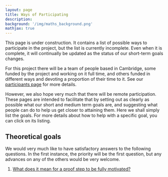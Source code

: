 ```yaml
---
layout: page
title: Ways of Participating
description:
background: '/img/maths_background.png'
mathjax: true
---
```


<!-- style help from: https://stackoverflow.com/questions/27174946/how-to-use-css-in-markdown -->
<!-- comments help from: https://gist.github.com/jonikarppinen/47dc8c1d7ab7e911f4c9 --> 
<!-- link format help from: https://stackoverflow.com/questions/62028300/how-do-i-add-an-underline-for-all-the-links-on-the-website-when-i-click-the-butt --> 
<!-- more link help from: https://stackoverflow.com/questions/13745347/make-whole-li-as-link-with-proper-html -->
<style>
a{text-decoration: underline}
body.underline a{text-decoration: underline}
li a {display: inline-block; height: 100%; width: 100%; }
</style> 

<p>This page is under construction. It contains a list of possible ways to participate in the project, but the list is currently incomplete. Even when it is complete, it will continually be updated as the status of our short-term goals changes.</p>

<p>For this project there will be a team of people based in Cambridge, some funded by the project and working on it full time, and others funded in different ways and devoting a proportion of their time to it. See our <a href="{{site.baseurl}}/team.html">participants page</a> for more details.</p>

<p>However, we also hope very much that there will be remote participation. These pages are intended to facilitate that by setting out as clearly as possible what our short and medium term goals are, and suggesting what people can do to help us get closer to attaining them. Here we shall simply list the goals. For more details about how to help with a specific goal, you can click on its listing.</p>   

<h2>Theoretical goals</h2>

<p>We would very much like to have satisfactory answers to the following questions. In the first instance, the priority will be the first question, but any advances on any of the others would be very welcome.</p>

<p><ol>
  <li><a href="{{site.baseurl}}/motivatedproofs.html">What does it mean for a proof step to be fully motivated?</a></li>
  <li>Is there a good way of measuring the difficulty of an individual problem?</li>
  <li>What is a subtask and why do subtasks help?</li>
  <li>What are the computational constraints on a human mathematician?</li>
  <li>How do we learn from experience when solving problems?</li>
</ol>
</p>

<h2>Designing algorithms for broad classes of problems</h2>

<p><ol>
  <li>Extending ROBOT</li>
  <li>Extending EQUALS</li>
  <li>Existence problems</li>
  <li>Inequalities</li>
  <li>Non-equalities</li>
  <li>Algebraic reasoning</li></ol>
  </p>



<p>To be continued.</p>
